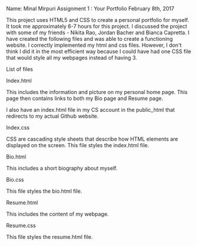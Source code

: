 Name: Minal Mirpuri 
Assignment 1 : Your Portfolio 
February 8th, 2017

This project uses HTML5 and CSS to create a personal portfolio for myself. It took me approximately 6-7 hours for this project. I discussed the project with some of my friends - Nikita Rao, Jordan Bacher and Bianca Capretta. I have created the following files and was able to create a functioning website. I correctly implemented my html and css files. However, I don't think I did it in the most efficient way because I could have had one CSS file that would style all my webpages instead of having 3. 

List of files

Index.html

This includes the information and picture on my personal home page. This page then contains links to both my Bio page and Resume page. 

I also have an index.html file in my CS account in the public_html that redirects to my actual Github website. 

Index.css

CSS are cascading style sheets that describe how HTML elements are displayed on the screen. This file styles the index.html file. 

Bio.html

This includes a short biography about myself.

Bio.css

This file styles the bio.html file. 


Resume.html

This includes the content of my webpage.

Resume.css

This file styles the resume.html file. 

